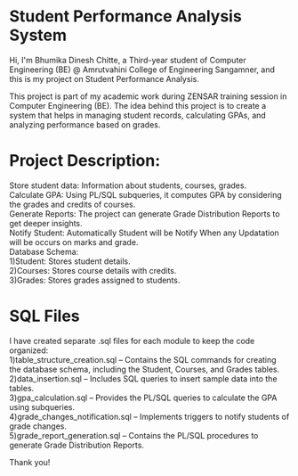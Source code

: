 # Student Performance Analysis System
Hi, I'm Bhumika Dinesh Chitte, a Third-year student of Computer Engineering (BE) @ Amrutvahini College of Engineering Sangamner, and this is my project on Student Performance Analysis.

This project is part of my academic work during ZENSAR training session in Computer Engineering (BE). The idea behind this project is to create a system that helps in managing student records, calculating GPAs, and analyzing performance based on grades.

# Project Description:  
Store student data: Information about students, courses, grades.  
Calculate GPA: Using PL/SQL subqueries, it computes GPA by considering the grades and credits of courses.  
Generate Reports: The project can generate Grade Distribution Reports to get deeper insights.  
Notify Student: Automatically Student will be Notify When any Updatation will be occurs on marks and grade.  
Database Schema:  
1)Student: Stores student details.  
2)Courses: Stores course details with credits.  
3)Grades: Stores grades assigned to students.  
# SQL Files  
I have created separate .sql files for each module to keep the code organized:  
1)table_structure_creation.sql – Contains the SQL commands for creating the database schema, including the Student, Courses, and Grades tables.  
2)data_insertion.sql – Includes SQL queries to insert sample data into the tables.  
3)gpa_calculation.sql – Provides the PL/SQL queries to calculate the GPA using subqueries.  
4)grade_changes_notification.sql – Implements triggers to notify students of grade changes.  
5)grade_report_generation.sql – Contains the PL/SQL procedures to generate Grade Distribution Reports.

Thank you!
